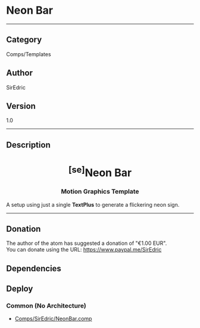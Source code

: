# Neon Bar
___

## Category
Comps/Templates

## Author
SirEdric

## Version
1.0

___

## Description
<h1 align="center"><sup>&#91;se&#93;</sup>Neon Bar</h1>
	
<h3 align="center"> Motion Graphics Template</h3>

<p>A setup using just a single <b>TextPlus</b> to generate a flickering neon sign.</p>

___

## Donation
The author of the atom has suggested a donation of "€1.00 EUR".  
You can donate using the URL: <a href="https://www.paypal.me/SirEdric">https://www.paypal.me/SirEdric</a>
## Dependencies

## Deploy

### Common (No Architecture)

<ul>
<li><a href="https://gitlab.com/WeSuckLess/Reactor/-/blob/master/Atoms/com.SirEdric.NeonBar/Comps/SirEdric/NeonBar.comp?ref_type=heads">Comps/SirEdric/NeonBar.comp</a></li>
</ul>
